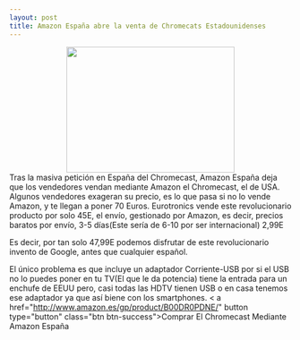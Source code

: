 ```yaml
---
layout: post
title: Amazon España abre la venta de Chromecats Estadounidenses
---
```

<center><img src="http://ecx.images-amazon.com/images/I/81dgptmSieL._SL1500_.jpg" width="300" height="225"></img></center>
Tras la masiva petición en España del Chromecast, Amazon España deja que los vendedores vendan mediante Amazon el Chromecast, el de USA.
Algunos vendedores exageran su precio, es lo que pasa si no lo vende Amazon, y te llegan a poner 70 Euros.
Eurotronics vende este revolucionario producto por solo 45E, el envío, gestionado por Amazon, es decir, precios baratos por envío, 3-5 días(Este sería de 6-10 por ser internacional) 2,99E

Es decir, por tan solo 47,99E podemos disfrutar de este revolucionario invento de Google, antes que cualquier español.

El único problema es que incluye un adaptador Corriente-USB por si el USB no lo puedes poner en tu TV(El que le da potencia) tiene la entrada para un enchufe de EEUU pero, casi todas las HDTV tienen USB o en casa tenemos ese adaptador ya que así biene con los smartphones.
< a href="http://www.amazon.es/gp/product/B00DR0PDNE/" button type="button" class="btn btn-success">Comprar El Chromecast Mediante Amazon España</button>
